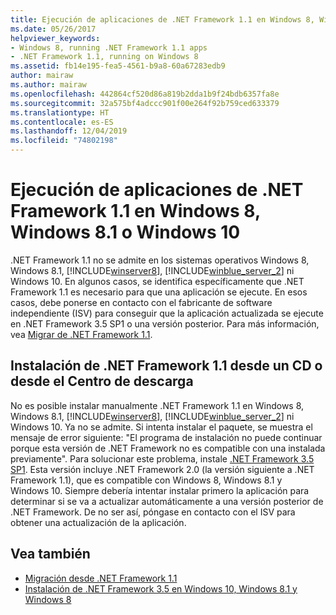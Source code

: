 ```yaml
---
title: Ejecución de aplicaciones de .NET Framework 1.1 en Windows 8, Windows 8.1 o Windows 10
ms.date: 05/26/2017
helpviewer_keywords:
- Windows 8, running .NET Framework 1.1 apps
- .NET Framework 1.1, running on Windows 8
ms.assetid: fb14e195-fea5-4561-b9a8-60a67283edb9
author: mairaw
ms.author: mairaw
ms.openlocfilehash: 442864cf520d86a819b2dda1b9f24bdb6357fa8e
ms.sourcegitcommit: 32a575bf4adccc901f00e264f92b759ced633379
ms.translationtype: HT
ms.contentlocale: es-ES
ms.lasthandoff: 12/04/2019
ms.locfileid: "74802198"
---
```

# <a name="run-net-framework-11-apps-on-windows-8-windows-81-or-windows-10"></a>Ejecución de aplicaciones de .NET Framework 1.1 en Windows 8, Windows 8.1 o Windows 10

.NET Framework 1.1 no se admite en los sistemas operativos Windows 8, Windows 8.1, [!INCLUDE[winserver8](../../../includes/winserver8-md.md)], [!INCLUDE[winblue_server_2](../../../includes/winblue-server-2-md.md)] ni Windows 10. En algunos casos, se identifica específicamente que .NET Framework 1.1 es necesario para que una aplicación se ejecute. En esos casos, debe ponerse en contacto con el fabricante de software independiente (ISV) para conseguir que la aplicación actualizada se ejecute en .NET Framework 3.5 SP1 o una versión posterior. Para más información, vea [Migrar de .NET Framework 1.1](../migration-guide/migrating-from-the-net-framework-1-1.md).

## <a name="install-the-net-framework-11-from-a-cd-or-download-center"></a>Instalación de .NET Framework 1.1 desde un CD o desde el Centro de descarga

No es posible instalar manualmente .NET Framework 1.1 en Windows 8, Windows 8.1, [!INCLUDE[winserver8](../../../includes/winserver8-md.md)], [!INCLUDE[winblue_server_2](../../../includes/winblue-server-2-md.md)] ni Windows 10. Ya no se admite. Si intenta instalar el paquete, se muestra el mensaje de error siguiente: "El programa de instalación no puede continuar porque esta versión de .NET Framework no es compatible con una instalada previamente". Para solucionar este problema, instale [.NET Framework 3.5 SP1](https://www.microsoft.com/download/details.aspx?id=22). Esta versión incluye .NET Framework 2.0 (la versión siguiente a .NET Framework 1.1), que es compatible con Windows 8, Windows 8.1 y Windows 10. Siempre debería intentar instalar primero la aplicación para determinar si se va a actualizar automáticamente a una versión posterior de .NET Framework. De no ser así, póngase en contacto con el ISV para obtener una actualización de la aplicación.

## <a name="see-also"></a>Vea también

- [Migración desde .NET Framework 1.1](../migration-guide/migrating-from-the-net-framework-1-1.md)
- [Instalación de .NET Framework 3.5 en Windows 10, Windows 8.1 y Windows 8](dotnet-35-windows-10.md)

